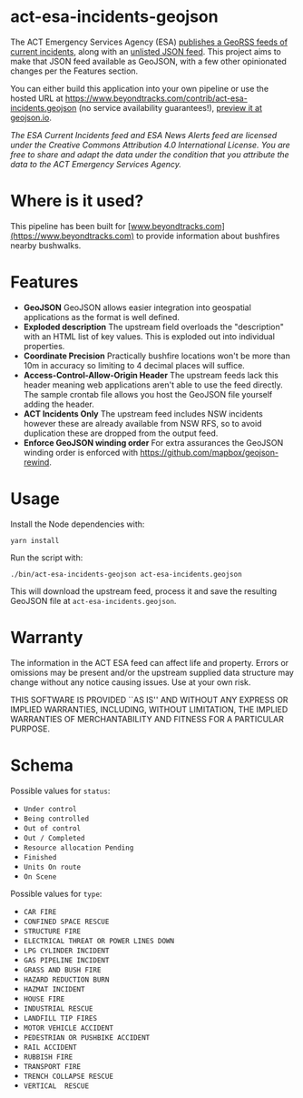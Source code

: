 # act-esa-incidents-geojson

The ACT Emergency Services Agency (ESA) [publishes a GeoRSS feeds of current incidents](http://www.esa.act.gov.au/feeds/currentincidents.xml), along with an [unlisted JSON feed](http://esa.act.gov.au/feeds/allincidents.json). This project aims to make that JSON feed available as GeoJSON, with a few other opinionated changes per the Features section.

You can either build this application into your own pipeline or use the hosted URL at https://www.beyondtracks.com/contrib/act-esa-incidents.geojson (no service availability guarantees!), [preview it at geojson.io](http://geojson.io/#data=data:text/x-url,https://www.beyondtracks.com/contrib/act-esa-incidents.geojson).

_The ESA Current Incidents feed and ESA News Alerts feed are licensed under the Creative Commons Attribution 4.0 International License. You are free to share and adapt the data under the condition that you attribute the data to the ACT Emergency Services Agency._

# Where is it used?

This pipeline has been built for [www.beyondtracks.com](https://www.beyondtracks.com) to provide information about bushfires nearby bushwalks.

# Features

 - **GeoJSON** GeoJSON allows easier integration into geospatial applications as the format is well defined.
 - **Exploded description** The upstream field overloads the "description" with an HTML list of key values. This is exploded out into individual properties.
 - **Coordinate Precision** Practically bushfire locations won't be more than 10m in accuracy so limiting to 4 decimal places will suffice.
 - **Access-Control-Allow-Origin Header** The upstream feeds lack this header meaning web applications aren't able to use the feed directly. The sample crontab file allows you host the GeoJSON file yourself adding the header.
 - **ACT Incidents Only** The upstream feed includes NSW incidents however these are already available from NSW RFS, so to avoid duplication these are dropped from the output feed.
 - **Enforce GeoJSON winding order** For extra assurances the GeoJSON winding order is enforced with https://github.com/mapbox/geojson-rewind.

# Usage

Install the Node dependencies with:

    yarn install

Run the script with:

    ./bin/act-esa-incidents-geojson act-esa-incidents.geojson

This will download the upstream feed, process it and save the resulting GeoJSON file at `act-esa-incidents.geojson`.

# Warranty

The information in the ACT ESA feed can affect life and property. Errors or
omissions may be present and/or the upstream supplied data structure may change
without any notice causing issues. Use at your own risk.

THIS SOFTWARE IS PROVIDED ``AS IS'' AND WITHOUT ANY EXPRESS OR
IMPLIED WARRANTIES, INCLUDING, WITHOUT LIMITATION, THE IMPLIED
WARRANTIES OF MERCHANTABILITY AND FITNESS FOR A PARTICULAR PURPOSE.

# Schema

Possible values for `status`:
 * `Under control`
 * `Being controlled`
 * `Out of control`
 * `Out / Completed`
 * `Resource allocation Pending`
 * `Finished`
 * `Units On route`
 * `On Scene`

Possible values for `type`:
 * `CAR FIRE`
 * `CONFINED SPACE RESCUE`
 * `STRUCTURE FIRE`
 * `ELECTRICAL THREAT OR POWER LINES DOWN`
 * `LPG CYLINDER INCIDENT`
 * `GAS PIPELINE INCIDENT`
 * `GRASS AND BUSH FIRE`
 * `HAZARD REDUCTION BURN`
 * `HAZMAT INCIDENT`
 * `HOUSE FIRE`
 * `INDUSTRIAL RESCUE`
 * `LANDFILL TIP FIRES`
 * `MOTOR VEHICLE ACCIDENT`
 * `PEDESTRIAN OR PUSHBIKE ACCIDENT`
 * `RAIL ACCIDENT`
 * `RUBBISH FIRE`
 * `TRANSPORT FIRE`
 * `TRENCH COLLAPSE RESCUE`
 * `VERTICAL  RESCUE`
